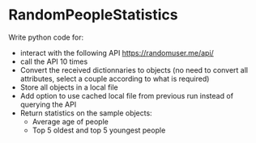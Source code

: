 # RandomPeopleStatistics
Write python code for:
- interact with the following API https://randomuser.me/api/
- call the API 10 times
- Convert the received dictionnaries to objects (no need to convert all attributes, select a couple according to what is required)
- Store all objects in a local file
- Add option to use cached local file from previous run instead of querying the API 
- Return statistics on the sample objects:
  - Average age of people
  - Top 5 oldest and top 5 youngest people
